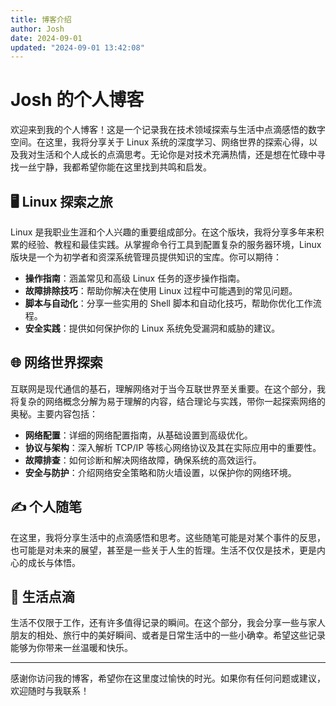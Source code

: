 ```yaml
---
title: 博客介绍
author: Josh
date: 2024-09-01
updated: "2024-09-01 13:42:08"
---
```


# Josh 的个人博客

欢迎来到我的个人博客！这是一个记录我在技术领域探索与生活中点滴感悟的数字空间。在这里，我将分享关于 Linux 系统的深度学习、网络世界的探索心得，以及我对生活和个人成长的点滴思考。无论你是对技术充满热情，还是想在忙碌中寻找一丝宁静，我都希望你能在这里找到共鸣和启发。

## 🖥️ Linux 探索之旅

Linux 是我职业生涯和个人兴趣的重要组成部分。在这个版块，我将分享多年来积累的经验、教程和最佳实践。从掌握命令行工具到配置复杂的服务器环境，Linux 版块是一个为初学者和资深系统管理员提供知识的宝库。你可以期待：

- **操作指南**：涵盖常见和高级 Linux 任务的逐步操作指南。
- **故障排除技巧**：帮助你解决在使用 Linux 过程中可能遇到的常见问题。
- **脚本与自动化**：分享一些实用的 Shell 脚本和自动化技巧，帮助你优化工作流程。
- **安全实践**：提供如何保护你的 Linux 系统免受漏洞和威胁的建议。

## 🌐 网络世界探索

互联网是现代通信的基石，理解网络对于当今互联世界至关重要。在这个部分，我将复杂的网络概念分解为易于理解的内容，结合理论与实践，带你一起探索网络的奥秘。主要内容包括：

- **网络配置**：详细的网络配置指南，从基础设置到高级优化。
- **协议与架构**：深入解析 TCP/IP 等核心网络协议及其在实际应用中的重要性。
- **故障排查**：如何诊断和解决网络故障，确保系统的高效运行。
- **安全与防护**：介绍网络安全策略和防火墙设置，以保护你的网络环境。

## ✍️ 个人随笔

在这里，我将分享生活中的点滴感悟和思考。这些随笔可能是对某个事件的反思，也可能是对未来的展望，甚至是一些关于人生的哲理。生活不仅仅是技术，更是内心的成长与体悟。

## 🌱 生活点滴

生活不仅限于工作，还有许多值得记录的瞬间。在这个部分，我会分享一些与家人朋友的相处、旅行中的美好瞬间、或者是日常生活中的一些小确幸。希望这些记录能够为你带来一丝温暖和快乐。

------

感谢你访问我的博客，希望你在这里度过愉快的时光。如果你有任何问题或建议，欢迎随时与我联系！

